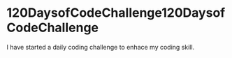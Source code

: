 # 120DaysofCodeChallenge120DaysofCodeChallenge
I have started a daily coding challenge to enhace my coding skill.

